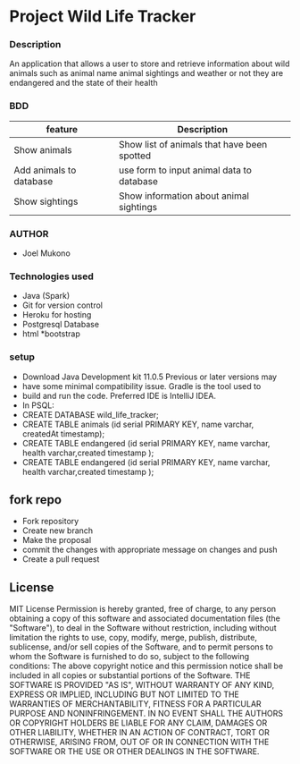 # Project Wild Life Tracker
### Description
An application that allows a user to store and retrieve information about wild animals such as animal name animal 
sightings and weather or not they are endangered and the state of their health
### BDD
|feature     |Description      |
|------------|------------------
|Show animals | Show list of animals that have been spotted|
|Add animals to database|use form to input animal data to database|
|Show sightings|Show information about animal sightings|
### AUTHOR
* Joel Mukono
### Technologies used 
* Java (Spark)
* Git for version control
* Heroku for hosting
* Postgresql Database
* html
*bootstrap
### setup
- Download Java Development kit 11.0.5 Previous or later versions may
- have some minimal compatibility issue. Gradle is the tool used to 
- build and run the code. Preferred IDE is IntelliJ IDEA.
- In PSQL:
- CREATE DATABASE wild_life_tracker;
- CREATE TABLE animals (id serial PRIMARY KEY, name varchar, createdAt timestamp);
- CREATE TABLE endangered (id serial PRIMARY KEY, name varchar, health varchar,created timestamp );
- CREATE TABLE endangered (id serial PRIMARY KEY, name varchar, health varchar,created timestamp );

## fork repo
- Fork repository
- Create new branch
- Make the proposal
- commit the changes with appropriate message on changes and push
- Create a pull request
## License
MIT License
Permission is hereby granted, free of charge, to any person obtaining a copy
of this software and associated documentation files (the "Software"), to deal
in the Software without restriction, including without limitation the rights
to use, copy, modify, merge, publish, distribute, sublicense, and/or sell
copies of the Software, and to permit persons to whom the Software is
furnished to do so, subject to the following conditions:
The above copyright notice and this permission notice shall be included in all
copies or substantial portions of the Software.
THE SOFTWARE IS PROVIDED "AS IS", WITHOUT WARRANTY OF ANY KIND, EXPRESS OR
IMPLIED, INCLUDING BUT NOT LIMITED TO THE WARRANTIES OF MERCHANTABILITY,
FITNESS FOR A PARTICULAR PURPOSE AND NONINFRINGEMENT. IN NO EVENT SHALL THE
AUTHORS OR COPYRIGHT HOLDERS BE LIABLE FOR ANY CLAIM, DAMAGES OR OTHER
LIABILITY, WHETHER IN AN ACTION OF CONTRACT, TORT OR OTHERWISE, ARISING FROM,
OUT OF OR IN CONNECTION WITH THE SOFTWARE OR THE USE OR OTHER DEALINGS IN THE
SOFTWARE.
